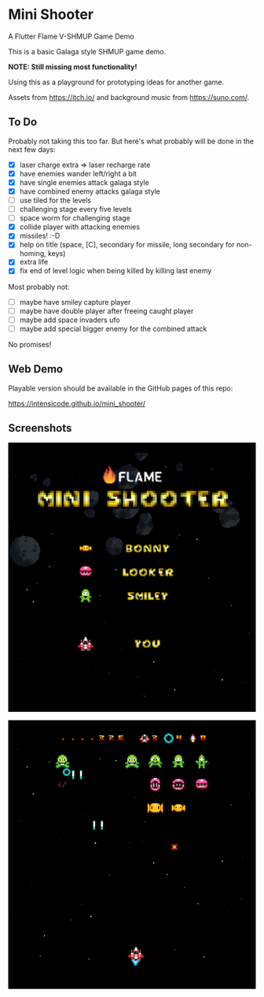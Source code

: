 # Mini Shooter

A Flutter Flame V-SHMUP Game Demo

This is a basic Galaga style SHMUP game demo.

**NOTE: Still missing most functionality!**

Using this as a playground for prototyping ideas for another game.

Assets from https://itch.io/ and background music from https://suno.com/.

## To Do

Probably not taking this too far. But here's what probably will be done in the
next few days:

* [X] laser charge extra => laser recharge rate
* [X] have enemies wander left/right a bit
* [X] have single enemies attack galaga style
* [X] have combined enemy attacks galaga style
* [ ] use tiled for the levels
* [ ] challenging stage every five levels
* [ ] space worm for challenging stage
* [X] collide player with attacking enemies
* [X] missiles! :-D
* [X] help on title (space, [C], secondary for missile, long secondary for non-homing, keys)
* [X] extra life
* [X] fix end of level logic when being killed by killing last enemy

Most probably not:

* [ ] maybe have smiley capture player
* [ ] maybe have double player after freeing caught player
* [ ] maybe add space invaders ufo
* [ ] maybe add special bigger enemy for the combined attack

No promises!

## Web Demo

Playable version should be available in the GitHub pages of this repo:

https://intensicode.github.io/mini_shooter/

## Screenshots

![Title](images/title.png)

![Title](images/snapshot.png)

